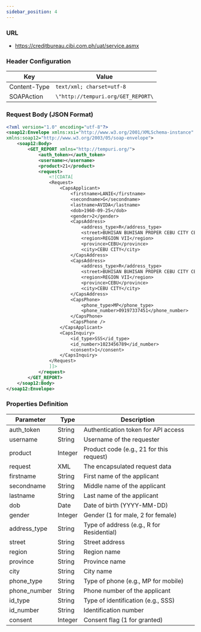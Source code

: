 ```yaml
---
sidebar_position: 4
---
```


### URL

- https://creditbureau.cibi.com.ph/uat/service.asmx

### Header Configuration

| Key          | Value                              |
| ------------ | ---------------------------------- |
| Content-Type | `text/xml; charset=utf-8`          |
| SOAPAction   | `\"http://tempuri.org/GET_REPORT\` |

### Request Body (JSON Format)

```xml
<?xml version="1.0" encoding="utf-8"?>
<soap12:Envelope xmlns:xsi="http://www.w3.org/2001/XMLSchema-instance" xmlns:xsd="http://www.w3.org/2001/XMLSchema"
xmlns:soap12="http://www.w3.org/2003/05/soap-envelope">
    <soap12:Body>
        <GET_REPORT xmlns="http://tempuri.org/">
            <auth_token></auth_token>
            <username></username>
            <product>21</product>
            <request>
                <![CDATA[
                <Request>
                    <CapsApplicant>
                        <firstname>LANIE</firstname>
                        <secondname>G</secondname>
                        <lastname>AVIDA</lastname>
                        <dob>1960-09-25</dob>
                        <gender>2</gender>
                        <CapsAddress>
                            <address_type>R</address_type>
                            <street>BUHISAN BUHISAN PROPER CEBU CITY CEBU</street>
                            <region>REGION VII</region>
                            <province>CEBU</province>
                            <city>CEBU CITY</city>
                        </CapsAddress>
                        <CapsAddress>
                            <address_type>R</address_type>
                            <street>BUHISAN BUHISAN PROPER CEBU CITY CEBU</street>
                            <region>REGION VII</region>
                            <province>CEBU</province>
                            <city>CEBU CITY</city>
                        </CapsAddress>
                        <CapsPhone>
                            <phone_type>MP</phone_type>
                            <phone_number>09197337451</phone_number>
                        </CapsPhone>
                        <CapsPhone />
                    </CapsApplicant>
                    <CapsInquiry>
                        <id_type>SSS</id_type>
                        <id_number>1023456789</id_number>
                        <consent>1</consent>
                    </CapsInquiry>
                </Request>
                ]]>
            </request>
        </GET_REPORT>
    </soap12:Body>
</soap12:Envelope>
```

### Properties Definition

| Parameter    | Type    | Description                               |
| ------------ | ------- | ----------------------------------------- |
| auth_token   | String  | Authentication token for API access       |
| username     | String  | Username of the requester                 |
| product      | Integer | Product code (e.g., 21 for this request)  |
| request      | XML     | The encapsulated request data             |
| firstname    | String  | First name of the applicant               |
| secondname   | String  | Middle name of the applicant              |
| lastname     | String  | Last name of the applicant                |
| dob          | Date    | Date of birth (YYYY-MM-DD)                |
| gender       | Integer | Gender (1 for male, 2 for female)         |
| address_type | String  | Type of address (e.g., R for Residential) |
| street       | String  | Street address                            |
| region       | String  | Region name                               |
| province     | String  | Province name                             |
| city         | String  | City name                                 |
| phone_type   | String  | Type of phone (e.g., MP for mobile)       |
| phone_number | String  | Phone number of the applicant             |
| id_type      | String  | Type of identification (e.g., SSS)        |
| id_number    | String  | Identification number                     |
| consent      | Integer | Consent flag (1 for granted)              |
